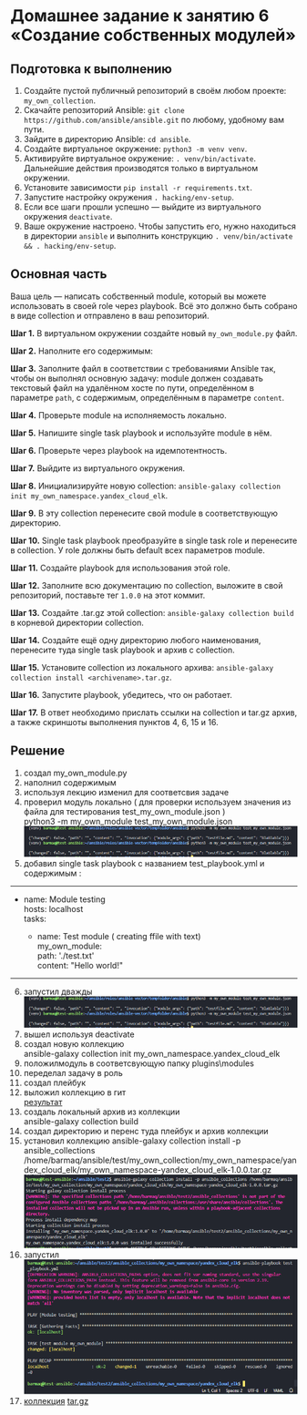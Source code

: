# Домашнее задание к занятию 6 «Создание собственных модулей»

## Подготовка к выполнению

1. Создайте пустой публичный репозиторий в своём любом проекте: `my_own_collection`.
2. Скачайте репозиторий Ansible: `git clone https://github.com/ansible/ansible.git` по любому, удобному вам пути.
3. Зайдите в директорию Ansible: `cd ansible`.
4. Создайте виртуальное окружение: `python3 -m venv venv`.
5. Активируйте виртуальное окружение: `. venv/bin/activate`. Дальнейшие действия производятся только в виртуальном окружении.
6. Установите зависимости `pip install -r requirements.txt`.
7. Запустите настройку окружения `. hacking/env-setup`.
8. Если все шаги прошли успешно — выйдите из виртуального окружения `deactivate`.
9. Ваше окружение настроено. Чтобы запустить его, нужно находиться в директории `ansible` и выполнить конструкцию `. venv/bin/activate && . hacking/env-setup`.

## Основная часть

Ваша цель — написать собственный module, который вы можете использовать в своей role через playbook. Всё это должно быть собрано в виде collection и отправлено в ваш репозиторий.

**Шаг 1.** В виртуальном окружении создайте новый `my_own_module.py` файл.

**Шаг 2.** Наполните его содержимым:

**Шаг 3.** Заполните файл в соответствии с требованиями Ansible так, чтобы он выполнял основную задачу: module должен создавать текстовый файл на удалённом хосте по пути, определённом в параметре `path`, с содержимым, определённым в параметре `content`.

**Шаг 4.** Проверьте module на исполняемость локально.

**Шаг 5.** Напишите single task playbook и используйте module в нём.

**Шаг 6.** Проверьте через playbook на идемпотентность.

**Шаг 7.** Выйдите из виртуального окружения.

**Шаг 8.** Инициализируйте новую collection: `ansible-galaxy collection init my_own_namespace.yandex_cloud_elk`.

**Шаг 9.** В эту collection перенесите свой module в соответствующую директорию.

**Шаг 10.** Single task playbook преобразуйте в single task role и перенесите в collection. У role должны быть default всех параметров module.

**Шаг 11.** Создайте playbook для использования этой role.

**Шаг 12.** Заполните всю документацию по collection, выложите в свой репозиторий, поставьте тег `1.0.0` на этот коммит.

**Шаг 13.** Создайте .tar.gz этой collection: `ansible-galaxy collection build` в корневой директории collection.

**Шаг 14.** Создайте ещё одну директорию любого наименования, перенесите туда single task playbook и архив c collection.

**Шаг 15.** Установите collection из локального архива: `ansible-galaxy collection install <archivename>.tar.gz`.

**Шаг 16.** Запустите playbook, убедитесь, что он работает.

**Шаг 17.** В ответ необходимо прислать ссылки на collection и tar.gz архив, а также скриншоты выполнения пунктов 4, 6, 15 и 16.


## Решение


1. создал my_own_module.py
2. наполнил содержимым
3. используя лекцию изменил для соответсвия задаче
4. проверил модуль локально ( для проверки используем значения из файла для тестирования test_my_own_module.json )  
	python3 -m my_own_module test_my_own_module.json  
	![результат](/images/4.png)
5. добавил single task playbook c названием test_playbook.yml и содержимым :  
---
- name: Module testing  
  hosts: localhost  
  tasks:  

  - name: Test module ( creating ffile with text)  
    my_own_module:  
      path: './test.txt'  
      content: "Hello world!"  
---
6. запустил дважды  
	![результат](/images/4.png)
7. вышел используя deactivate
8.  создал новую коллекцию   
	ansible-galaxy collection init my_own_namespace.yandex_cloud_elk  
9. положилмодуль в соответсвующую папку plugins\modules
10. переделал задачу в роль
11. создал плейбук
12. выложил коллекцию в гит   
	[результат](https://github.com/barmaq/my_own_collection/tree/main)
13. создаль локальный архив из коллекции   
	ansible-galaxy collection build
14. создал директорию и перенс туда плейбук и архив коллекции
15. установил коллекцию 
	ansible-galaxy collection install -p ansible_collections /home/barmaq/ansible/test/my_own_collection/my_own_namespace/yandex_cloud_elk/my_own_namespace-yandex_cloud_elk-1.0.0.tar.gz  
	![результат](/images/15.png)
16. запустил  
	![результат](/images/16.png)
17. [коллекция](https://github.com/barmaq/my_own_collection/tree/main)
	[tar.gz](https://github.com/barmaq/my_own_collection/tree/main)	
